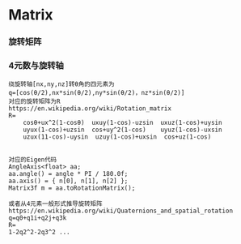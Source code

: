 # Matrix
### 旋转矩阵
### 4元数与旋转轴
    绕旋转轴[nx,ny,nz]转θ角的四元素为
    q=[cos(θ/2),nx*sin(θ/2),ny*sin(θ/2)，nz*sin(θ/2)]
    对应的旋转矩阵为R
    https://en.wikipedia.org/wiki/Rotation_matrix
    R= 
        cosθ+ux^2(1-cosθ)  uxuy(1-cos)-uzsin  uxuz(1-cos)+uysin
        uyux(1-cos)+uzsin  cos+uy^2(1-cos)    uyuz(1-cos)-uxsin
        uzux(11-cos)-uysin  uzuy(1-cos)+uxsin  cos+uz(1-cos)
    

    对应的Eigen代码
    AngleAxis<float> aa;
    aa.angle() = angle * PI / 180.0f;
    aa.axis() = { n[0], n[1], n[2] };
    Matrix3f m = aa.toRotationMatrix();
    
    或者从4元素一般形式推导旋转矩阵
    https://en.wikipedia.org/wiki/Quaternions_and_spatial_rotation
    q=q0+q1i+q2j+q3k
    R=
    1-2q2^2-2q3^2 ...
    
    
